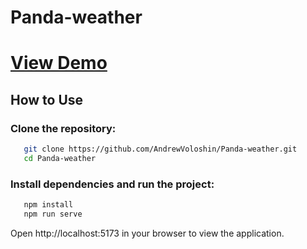 # Panda-weather

# [View Demo](https://andrewvoloshin.github.io/Panda-weather/) 


## How to Use

### Clone the repository:
```bash
   git clone https://github.com/AndrewVoloshin/Panda-weather.git
   cd Panda-weather
```
###  Install dependencies and run the project:

```bash
   npm install
   npm run serve
```
Open http://localhost:5173 in your browser to view the application.

